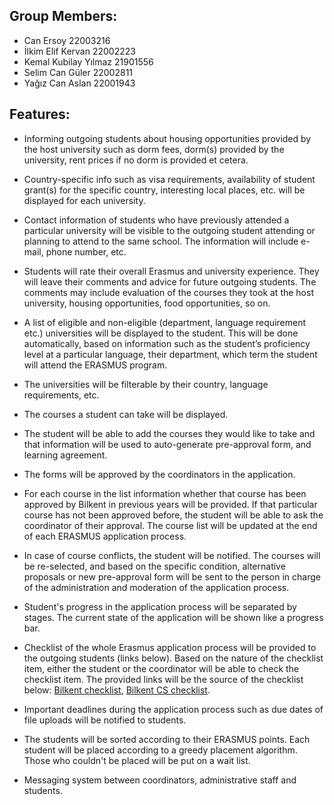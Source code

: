 ## Group Members:
+ Can Ersoy 22003216
+ İlkim Elif Kervan 22002223
+ Kemal Kubilay Yılmaz 21901556
+ Selim Can Güler 22002811
+ Yağız Can Aslan 22001943

## Features:
+ Informing outgoing students about housing opportunities provided by the host university such as dorm fees, dorm(s) provided by the university, rent prices if no dorm is provided et cetera.

+ Country-specific info such as visa requirements, availability of student grant(s) for the specific country, interesting local places, etc. will be displayed for each university. 

+ Contact information of students who have previously attended a particular university will be visible to the outgoing student attending or planning to attend to the same school. The information will include e-mail, phone number, etc. 

+ Students will rate their overall Erasmus and university experience. They will leave their comments and advice for future outgoing students. The comments may include evaluation of the courses they took at the host university, housing opportunities, food opportunities, so on.

+ A list of eligible and non-eligible (department, language requirement etc.) universities will be displayed to the student. This will be done automatically, based on information such as the student’s proficiency level at a particular language, their department, which term the student will attend the ERASMUS program. 

+ The universities will be filterable by their country, language requirements, etc.

+ The courses a student can take will be displayed.

+ The student will be able to add the courses they would like to take and that information will be used to auto-generate pre-approval form, and learning agreement.

+ The forms will be approved by the coordinators in the application. 

+ For each course in the list information whether that course has been approved by Bilkent in previous years will be provided. If that particular course has not been approved before, the  student will be able to ask the coordinator of their approval. The course list will be updated at the end of each ERASMUS application process.

+ In case of course conflicts, the student will be notified. The courses  will be re-selected, and based on the specific condition, alternative proposals or new pre-approval form will be sent to the person in charge of the administration and moderation of the application process.

+ Student's progress in the application process will be separated by stages. The current state of the application will be shown like a progress bar.

+ Checklist of the whole Erasmus application process will be provided to the outgoing students (links below). Based on the nature of the checklist item, either the student or the coordinator will be able to check the checklist item. The provided links will be the source of the checklist below:
[Bilkent checklist](https://www.bilkent.edu.tr/bilkent/admission/outgoing_exchange/checklist.html),
[Bilkent CS checklist](http://www.cs.bilkent.edu.tr/~exchange/procedure.html).

+ Important deadlines during the application process such as due dates of file uploads will be notified to students.

+ The students will be sorted according to their ERASMUS points. Each student will be placed according to a greedy placement algorithm. Those who couldn't be placed will be put on a wait list.

+ Messaging system between coordinators, administrative staff and students.
